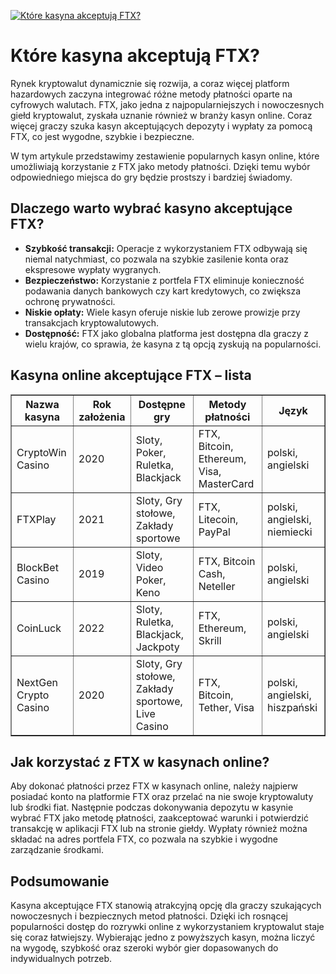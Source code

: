 [![Które kasyna akceptują FTX?](https://123-caf.pages.dev/gitsignup.png)](https://vrmoo.ru/Bt82HjjY)

<h1>Które kasyna akceptują FTX?</h1> <p>Rynek kryptowalut dynamicznie się rozwija, a coraz więcej platform hazardowych zaczyna integrować różne metody płatności oparte na cyfrowych walutach. FTX, jako jedna z najpopularniejszych i nowoczesnych giełd kryptowalut, zyskała uznanie również w branży kasyn online. Coraz więcej graczy szuka kasyn akceptujących depozyty i wypłaty za pomocą FTX, co jest wygodne, szybkie i bezpieczne.</p> <p>W tym artykule przedstawimy zestawienie popularnych kasyn online, które umożliwiają korzystanie z FTX jako metody płatności. Dzięki temu wybór odpowiedniego miejsca do gry będzie prostszy i bardziej świadomy.</p>  <h2>Dlaczego warto wybrać kasyno akceptujące FTX?</h2> <ul>   <li><strong>Szybkość transakcji:</strong> Operacje z wykorzystaniem FTX odbywają się niemal natychmiast, co pozwala na szybkie zasilenie konta oraz ekspresowe wypłaty wygranych.</li>   <li><strong>Bezpieczeństwo:</strong> Korzystanie z portfela FTX eliminuje konieczność podawania danych bankowych czy kart kredytowych, co zwiększa ochronę prywatności.</li>   <li><strong>Niskie opłaty:</strong> Wiele kasyn oferuje niskie lub zerowe prowizje przy transakcjach kryptowalutowych.</li>   <li><strong>Dostępność:</strong> FTX jako globalna platforma jest dostępna dla graczy z wielu krajów, co sprawia, że kasyna z tą opcją zyskują na popularności.</li> </ul>  <h2>Kasyna online akceptujące FTX – lista</h2> <table border="1" cellpadding="8" cellspacing="0" style="border-collapse: collapse; width: 100%;">   <thead>     <tr>       <th>Nazwa kasyna</th>       <th>Rok założenia</th>       <th>Dostępne gry</th>       <th>Metody płatności</th>       <th>Język</th>     </tr>   </thead>   <tbody>     <tr>       <td>CryptoWin Casino</td>       <td>2020</td>       <td>Sloty, Poker, Ruletka, Blackjack</td>       <td>FTX, Bitcoin, Ethereum, Visa, MasterCard</td>       <td>polski, angielski</td>     </tr>     <tr>       <td>FTXPlay</td>       <td>2021</td>       <td>Sloty, Gry stołowe, Zakłady sportowe</td>       <td>FTX, Litecoin, PayPal</td>       <td>polski, angielski, niemiecki</td>     </tr>     <tr>       <td>BlockBet Casino</td>       <td>2019</td>       <td>Sloty, Video Poker, Keno</td>       <td>FTX, Bitcoin Cash, Neteller</td>       <td>polski, angielski</td>     </tr>     <tr>       <td>CoinLuck</td>       <td>2022</td>       <td>Sloty, Ruletka, Blackjack, Jackpoty</td>       <td>FTX, Ethereum, Skrill</td>       <td>polski, angielski</td>     </tr>     <tr>       <td>NextGen Crypto Casino</td>       <td>2020</td>       <td>Sloty, Gry stołowe, Zakłady sportowe, Live Casino</td>       <td>FTX, Bitcoin, Tether, Visa</td>       <td>polski, angielski, hiszpański</td>     </tr>   </tbody> </table>  <h2>Jak korzystać z FTX w kasynach online?</h2> <p>Aby dokonać płatności przez FTX w kasynach online, należy najpierw posiadać konto na platformie FTX oraz przelać na nie swoje kryptowaluty lub środki fiat. Następnie podczas dokonywania depozytu w kasynie wybrać FTX jako metodę płatności, zaakceptować warunki i potwierdzić transakcję w aplikacji FTX lub na stronie giełdy. Wypłaty również można składać na adres portfela FTX, co pozwala na szybkie i wygodne zarządzanie środkami.</p>  <h2>Podsumowanie</h2> <p>Kasyna akceptujące FTX stanowią atrakcyjną opcję dla graczy szukających nowoczesnych i bezpiecznych metod płatności. Dzięki ich rosnącej popularności dostęp do rozrywki online z wykorzystaniem kryptowalut staje się coraz łatwiejszy. Wybierając jedno z powyższych kasyn, można liczyć na wygodę, szybkość oraz szeroki wybór gier dopasowanych do indywidualnych potrzeb.</p>